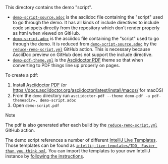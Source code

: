 This directory contains the demo "script".

- [`demo-script-source.adoc`](demo-script-source.adoc) is the asciidoc file containing the "script" used to go through the demo. It has all kinds of include directives to include code snippets directly from the repository which don't render properly as html when viewed on GitHub.
- [`demo-script.adoc`](demo-script.adoc) is the asciidoc file containing the "script" used to go through the demo. It is reduced from [`demo-script-source.adoc`](demo-script-source.adoc) by the [`reduce-remo-script.yml`](../.github/workflows/generate-demo-script.yml) GitHub action. This is necessary because AsciiDoc preview on GitHub does not support the include directive.
- [`demo-pdf-theme.yml`](demo-pdf-theme.yml) is the [Asciidoctor PDF](https://docs.asciidoctor.org/pdf-converter/latest/) theme so that when converting to PDF things line up properly on pages.

To create a pdf:
1. Install [Asciidoctor PDF](https://docs.asciidoctor.org/pdf-converter/latest/install/) (or https://docs.asciidoctor.org/asciidoctor/latest/install/macos/ for macOS)
2. From the `demo` directory run `asciidoctor-pdf --theme demo-pdf -a pdf-themesdir=. demo-script.adoc`
3. Open `demo-script.pdf`

> [!NOTE]
> The pdf is also generated after each build by the [`reduce-remo-script.yml`](../.github/workflows/generate-demo-script.yml) GitHub action.

The demo script references a number of different [IntelliJ Live Templates](https://www.jetbrains.com/help/idea/using-live-templates.html). Those templates can be found as [`intellij-live-templates/TDD_ Easier than you think.xml`](intellij-live-templates/TDD_%20Easier%20than%20you%20think.xml). You can import the templates to your own IntelliJ instance by [following the instructions](https://www.jetbrains.com/help/idea/sharing-live-templates.html#export-and-import-live-templates-manually).